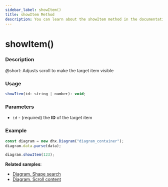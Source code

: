 ```yaml
---
sidebar_label: showItem()
title: showItem Method
description: You can learn about the showItem method in the documentation of the DHTMLX JavaScript Diagram library. Browse developer guides and API reference, try out code examples and live demos, and download a free 30-day evaluation version of DHTMLX Diagram.
---
```


# showItem()

### Description

@short: Adjusts scroll to make the target item visible 

### Usage

~~~jsx
showItem(id: string | number): void;
~~~

### Parameters

- `id` - (required) the **ID** of the target item

### Example

~~~jsx {4}
const diagram = new dhx.Diagram("diagram_container");
diagram.data.parse(data);

diagram.showItem(123);
~~~

**Related samples**:

- [Diagram. Shape search](https://snippet.dhtmlx.com/d7kvzq4r)
- [Diagram. Scroll content](https://snippet.dhtmlx.com/f970hbym)
